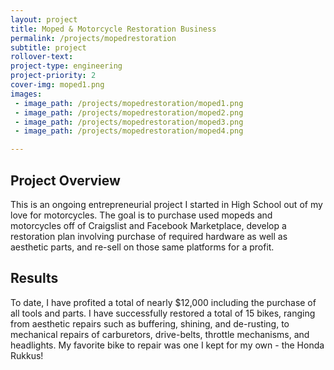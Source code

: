 ```yaml
---
layout: project
title: Moped & Motorcycle Restoration Business
permalink: /projects/mopedrestoration
subtitle: project
rollover-text:
project-type: engineering
project-priority: 2
cover-img: moped1.png
images:
 - image_path: /projects/mopedrestoration/moped1.png
 - image_path: /projects/mopedrestoration/moped2.png
 - image_path: /projects/mopedrestoration/moped3.png
 - image_path: /projects/mopedrestoration/moped4.png

---
```


## Project Overview
This is an ongoing entrepreneurial project I started in High School out of my love for motorcycles. The goal is to purchase used mopeds and motorcycles off of Craigslist and Facebook Marketplace, develop a restoration plan involving purchase of required hardware as well as aesthetic parts, and re-sell on those same platforms for a profit. 

## Results

To date, I have profited a total of nearly $12,000 including the purchase of all tools and parts. I have successfully restored a total of 15 bikes, ranging from aesthetic repairs such as buffering, shining, and de-rusting, to mechanical repairs of carburetors, drive-belts, throttle mechanisms, and headlights. My favorite bike to repair was one I kept for my own - the Honda Rukkus!
